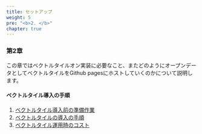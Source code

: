 ```yaml
---
title: セットアップ
weight: 5
pre: "<b>2. </b>"
chapter: true
---
```


### 第2章

この章ではベクトルタイルオン実装に必要なこと、またどのようにオープンデータとしてベクトルタイルをGithub pagesにホストしていくのかについて説明します。

#### ベクトルタイル導入の手順

1. [ベクトルタイル導入前の準備作業](./setups/preparation)
2. [ベクトルタイルの導入の手順](./setups/installation)
3. [ベクトルタイル運用時のコスト](./operation/costs/)